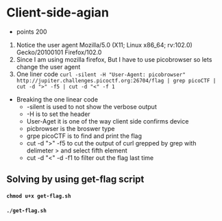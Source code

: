 # Client-side-agian
* points 200
1. Notice the user agent Mozilla/5.0 (X11; Linux x86_64; rv:102.0) Gecko/20100101 Firefox/102.0 
2. Since I am using mozilla firefox, But I have to use picobrowser so lets change the user agent
3. One liner code
`curl -silent -H "User-Agent: picobrowser"  http://jupiter.challenges.picoctf.org:26704/flag | grep picoCTF | cut -d ">" -f5 | cut -d "<" -f 1`

* Breaking the one linear code
    * -silent is used to not show the verbose output
    * -H is to set the header
    * User-Aget it is one of the way client side confirms device
    * picbrowser is the broswer type
    * grpe picoCTF is to find and print the flag
    * cut -d ">" -f5 to cut the output of curl grepped by grep with delimeter > and select fifth element
    * cut -d "<" -d -f1 to filter out the flag last time

## Solving by using get-flag script 

#### `chmod u+x get-flag.sh`
#### `./get-flag.sh` 

